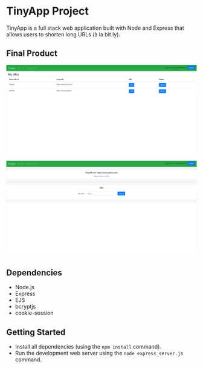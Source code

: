 # TinyApp Project

TinyApp is a full stack web application built with Node and Express that allows users to shorten long URLs (à la bit.ly).

## Final Product

!["Screenshot of URLs page"](https://github.com/Eliass-g/tinyapp/blob/master/docs/urls-page.png?raw=true)
!["Screenshot of Edit URLs page"](https://github.com/Eliass-g/tinyapp/blob/master/docs/edit-urls-page.png?raw=true)

## Dependencies

- Node.js
- Express
- EJS
- bcryptjs
- cookie-session

## Getting Started

- Install all dependencies (using the `npm install` command).
- Run the development web server using the `node express_server.js` command.